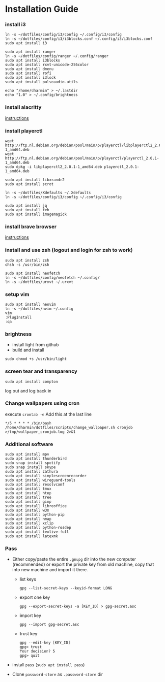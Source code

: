 # Installation Guide

### install i3

```
ln -s ~/dotfiles/config/i3/config ~/.config/i3/config
ln -s ~/dotfiles/config/i3/i3blocks.conf ~/.config/i3/i3blocks.conf
sudo apt install i3

sudo apt install ranger
ln -s ~/dotfiles/config/ranger ~/.config/ranger
sudo apt install i3blocks
sudo apt install rxvt-unicode-256color
sudo apt install dmenu
sudo apt install rofi
sudo apt install i3lock
sudo apt install pulseaudio-utils

echo "/home/dharmin" > ~/.lastdir
echo "1.0" > ~/.config/brightness
```

### install alacritty

[instructions](https://github.com/alacritty/alacritty/blob/master/INSTALL.md#prerequisites)

### install playerctl
```
wget http://ftp.nl.debian.org/debian/pool/main/p/playerctl/libplayerctl2_2.0.1-1_amd64.deb
wget http://ftp.nl.debian.org/debian/pool/main/p/playerctl/playerctl_2.0.1-1_amd64.deb
sudo dpkg -i libplayerctl2_2.0.1-1_amd64.deb playerctl_2.0.1-1_amd64.deb

sudo apt install libxrandr2
sudo apt install scrot

ln -s ~/dotfiles/Xdefaults ~/.Xdefaults
ln -s ~/dotfiles/config/i3/config ~/.config/i3/config

sudo apt install jq
sudo apt install feh
sudo apt install imagemagick
```

### install brave browser

[instructions](https://brave.com/linux/#release-channel-installation)

### install and use zsh (logout and login for zsh to work)
```
sudo apt install zsh
chsh -s /usr/bin/zsh
```
```
sudo apt install neofetch
ln -s ~/dotfiles/config/neofetch ~/.config/
ln -s ~/dotfiles/urxvt ~/.urxvt
```

### setup vim
```
sudo apt install neovim
ln -s ~/dotfiles/nvim ~/.config
vim
:PlugInstall
:qa
```

### brightness

- install light from github
- build and install

```
sudo chmod +s /usr/bin/light
```

### screen tear and transparency

```
sudo apt install compton
```
log out and log back in

### Change wallpapers using cron

execute `crontab -e`
Add this at the last line

```
*/5 * * * * /bin/bash /home/dharmin/dotfiles/scripts/change_wallpaper.sh cronjob >/tmp/wallpaper_cronjob.log 2>&1
```

### Additional software

```
sudo apt install mpv
sudo apt install thunderbird
sudo snap install spotify
sudo snap install skype
sudo apt install zathura
sudo apt install simplescreenrecorder
sudo apt install wireguard-tools
sudo apt install resolvconf
sudo apt install tmux
sudo apt install htop
sudo apt install tree
sudo apt install gimp
sudo apt install libreoffice
sudo apt install w3m
sudo apt install python-pip
sudo apt install nmap
sudo apt install xclip
sudo apt install python-rosdep
sudo apt install texlive-full
sudo apt install latexmk
```

### Pass

- Either copy/paste the entire `.gnupg` dir into the new computer (recommended)
  or export the private key from old machine, copy that into new machine and
  import it there.
  - list keys
    ```
    gpg --list-secret-keys --keyid-format LONG
    ```
  - export one key
    ```
    gpg --export-secret-keys -a [KEY_ID] > gpg-secret.asc
    ```
  - import key
    ```
    gpg --import gpg-secret.asc
    ```
  - trust key
    ```
    gpg --edit-key [KEY_ID]
    gpg> trust
    Your decision? 5
    gpg> quit
    ```

- install `pass` (`sudo apt install pass`)
- Clone `password-store` as `.password-store` dir
